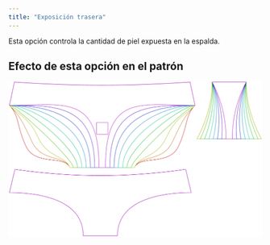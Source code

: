 ```yaml
---
title: "Exposición trasera"
---
```


Esta opción controla la cantidad de piel expuesta en la espalda.

## Efecto de esta opción en el patrón

![Esta imagen muestra el efecto de esta opción superponiendo varias variantes que tienen un valor diferente para esta opción](ursula_backexposure_sample.svg "Efecto de esta opción en el patrón")
